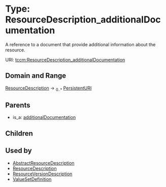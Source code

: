 
# Type: ResourceDescription_additionalDocumentation


A reference to a document that provide additional information about the resource.

URI: [tccm:ResourceDescription_additionalDocumentation](https://hotecosystem.org/tccm/ResourceDescription_additionalDocumentation)


## Domain and Range

[ResourceDescription](ResourceDescription.md) ->  <sub>0..*</sub> [PersistentURI](types/PersistentURI.md)

## Parents

 *  is_a: [additionalDocumentation](additionalDocumentation.md)

## Children


## Used by

 * [AbstractResourceDescription](AbstractResourceDescription.md)
 * [ResourceDescription](ResourceDescription.md)
 * [ResourceVersionDescription](ResourceVersionDescription.md)
 * [ValueSetDefinition](ValueSetDefinition.md)
